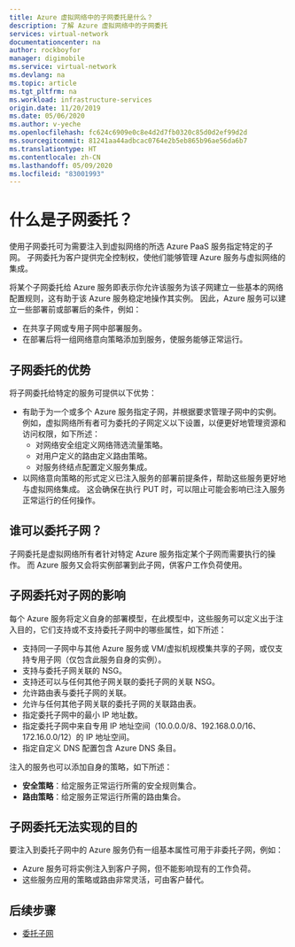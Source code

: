```yaml
---
title: Azure 虚拟网络中的子网委托是什么？
description: 了解 Azure 虚拟网络中的子网委托
services: virtual-network
documentationcenter: na
author: rockboyfor
manager: digimobile
ms.service: virtual-network
ms.devlang: na
ms.topic: article
ms.tgt_pltfrm: na
ms.workload: infrastructure-services
origin.date: 11/20/2019
ms.date: 05/06/2020
ms.author: v-yeche
ms.openlocfilehash: fc624c6909e0c8e4d2d7fb0320c85d0d2ef99d2d
ms.sourcegitcommit: 81241aa44adbcac0764e2b5eb865b96ae56da6b7
ms.translationtype: HT
ms.contentlocale: zh-CN
ms.lasthandoff: 05/09/2020
ms.locfileid: "83001993"
---
```

<!--Verified successfully-->
<!--Correct on Powershell cmdlet-->
# <a name="what-is-subnet-delegation"></a>什么是子网委托？

使用子网委托可为需要注入到虚拟网络的所选 Azure PaaS 服务指定特定的子网。 子网委托为客户提供完全控制权，使他们能够管理 Azure 服务与虚拟网络的集成。

将某个子网委托给 Azure 服务即表示你允许该服务为该子网建立一些基本的网络配置规则，这有助于该 Azure 服务稳定地操作其实例。 因此，Azure 服务可以建立一些部署前或部署后的条件，例如：
- 在共享子网或专用子网中部署服务。
- 在部署后将一组网络意向策略添加到服务，使服务能够正常运行。

## <a name="advantages-of-subnet-delegation"></a>子网委托的优势

将子网委托给特定的服务可提供以下优势：

- 有助于为一个或多个 Azure 服务指定子网，并根据要求管理子网中的实例。 例如，虚拟网络所有者可为委托的子网定义以下设置，以便更好地管理资源和访问权限，如下所述：
    - 对网络安全组定义网络筛选流量策略。
    - 对用户定义的路由定义路由策略。
    - 对服务终结点配置定义服务集成。
- 以网络意向策略的形式定义已注入服务的部署前提条件，帮助这些服务更好地与虚拟网络集成。 这会确保在执行 PUT 时，可以阻止可能会影响已注入服务正常运行的任何操作。

## <a name="who-can-delegate"></a>谁可以委托子网？
子网委托是虚拟网络所有者针对特定 Azure 服务指定某个子网而需要执行的操作。 而 Azure 服务又会将实例部署到此子网，供客户工作负荷使用。

## <a name="impact-of-subnet-delegation-on-your-subnet"></a>子网委托对子网的影响
每个 Azure 服务将定义自身的部署模型，在此模型中，这些服务可以定义出于注入目的，它们支持或不支持委托子网中的哪些属性，如下所述：
- 支持同一子网中与其他 Azure 服务或 VM/虚拟机规模集共享的子网，或仅支持专用子网（仅包含此服务自身的实例）。
- 支持与委托子网关联的 NSG。
- 支持还可以与任何其他子网关联的委托子网的关联 NSG。
- 允许路由表与委托子网的关联。
- 允许与任何其他子网关联的委托子网的关联路由表。
- 指定委托子网中的最小 IP 地址数。
- 指定委托子网中来自专用 IP 地址空间（10.0.0.0/8、192.168.0.0/16、172.16.0.0/12）的 IP 地址空间。
- 指定自定义 DNS 配置包含 Azure DNS 条目。

注入的服务也可以添加自身的策略，如下所述：
- **安全策略**：给定服务正常运行所需的安全规则集合。
- **路由策略**：给定服务正常运行所需的路由集合。

## <a name="what-subnet-delegation-does-not-do"></a>子网委托无法实现的目的

要注入到委托子网中的 Azure 服务仍有一组基本属性可用于非委托子网，例如：
- Azure 服务可将实例注入到客户子网，但不能影响现有的工作负荷。
- 这些服务应用的策略或路由非常灵活，可由客户替代。

## <a name="next-steps"></a>后续步骤

- [委托子网](manage-subnet-delegation.md)

<!-- Update_Description: new article about subnet delegation overview -->
<!--NEW.date: 01/13/2020-->